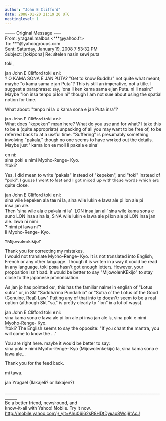 ```yaml
---
author: "John E Clifford"
date: 2008-01-20 21:19:20 UTC
nestinglevel: 1
---
```

\----- Original Message ----  
From: yragael.malbos <\*\*\*@yahoo.fr>  
To: \*\*\*@yahoogroups.com  
Sent: Saturday, January 19, 2008 7:53:32 PM  
Subject: \[tokipona\] Re: sitelen nasin sewi puta  
  
  
  
  
  
  
  
  
  
  
  
  
  
  
toki,  
  
jan John E Clifford toki e ni:  
? O KAMA SONA E JAN PUTA? "Get to know Buddha" not quite what meant; maybe "o kama sama e jan Puta"? This is still an imperative, not a title. I suggest a paraphrase: say, 'ona li ken kama sama e jan Puta. ni li nasin:"  
Maybe "lon insa tenpo pi lon ni" though I am not sure about using the spatial notion for time.  
  
What about: "tenpo ni la, o kama sona e jan Puta insa"?  
  
jan John E Clifford toki e ni:  
What does "kepeken" mean here? What do you use and for what? I take this to be a (quite appropriate) unpacking of all you may want to be free of, to be referred back to at a useful time. "Suffering" is presumably something involving "pakala," though no one seems to have worked out the details. Maybe just ' kama lon en moli li pakala e sina'  
  
en ni:  
sina poki e nimi Myoho-Renge- Kyo.  
?toki?  
  
Yes, I did mean to write "pakala" instead of "kepeken", and "toki" instead of "poki". I guess I went to fast and I got mixed up with these words which are quite close.  
  
  
jan John E Clifford toki e ni:  
sina wile kepeken ala tan ni la, sina wile lukin e lawa ale pi lon ale pi  
insa jan ale.  
Then 'sina wile ala e pakala ni la' 'LON insa jan ali' sina wile kama sona e suno LON insa sina la, SINA wile lukin e lawa ale pi lon ale pi LON insa jan ale. lawa ni nimi  
?'nimi pi lawa ni'?  
li Myoho-Renge- Kyo.  
  
?Mijowolenkikijo?  
  
Thank you for correcting my mistakes.  
I would not translate Myoho-Renge- Kyo. It is not translated into English, French or any other language. Though it is writen in a way it could be read in any language, toki pona hasn't got enough letters. However, your proposition isn't bad. It would be better to say "MijowolenKEkijo" to stay close to the japonese prononciation.  
  
As jan jo has pointed out, this has the familiar nalme in english of "Lotus sutra" or, in Skt "Saddharma Pundarkia" or "Sutra of the Lotus of the Good (Genuine, Real) Law" Putting any of that into tp doesn'tr seem to be a real option (although Skt "sat" is pretty clearly tp "lon" in a lot of ways).  
  
  
  
jan John E Clifford toki e ni:  
sina kama sona e lawa ale pi lon ale pi insa jan ale la, sina poki e nimi Myoho-Renge- Kyo.  
?toki? The English seems to say the opposite: "If you chant the mantra, you will come to know the ..."  
  
You are right here. maybe it would be better to say:  
sina poki e nimi Myoho-Renge- Kyo (Mijowolenkekijo) la, sina kama sona e lawa ale...  
  
Thank you for the feed back.  
  
mi tawa.  
  
jan Yragaël (Ilakajeli? or Ilakajen?)  
  
  
  
  
  
  
  
  
  
  
  
  
  
  
  
  
<!--  
  
#ygrp-mkp{  
border:1px solid #d8d8d8;font-family:Arial;margin:14px 0px;padding:0px 14px;}  
#ygrp-mkp hr{  
border:1px solid #d8d8d8;}  
#ygrp-mkp #hd{  
color:#628c2a;font-size:85%;font-weight:bold;line-height:122%;margin:10px 0px;}  
#ygrp-mkp #ads{  
margin-bottom:10px;}  
#ygrp-mkp .ad{  
padding:0 0;}  
#ygrp-mkp .ad a{  
color:#0000ff;text-decoration:none;}  
\-->  
  
  
  
<!--  
  
#ygrp-sponsor #ygrp-lc{  
font-family:Arial;}  
#ygrp-sponsor #ygrp-lc #hd{  
margin:10px 0px;font-weight:bold;font-size:78%;line-height:122%;}  
#ygrp-sponsor #ygrp-lc .ad{  
margin-bottom:10px;padding:0 0;}  
\-->  
  
  
  
<!--  
  
#ygrp-mlmsg {font-size:13px;font-family:arial, helvetica, clean, sans-serif;}  
#ygrp-mlmsg table {font-size:inherit;font:100%;}  
#ygrp-mlmsg select, input, textarea {font:99% arial, helvetica, clean, sans-serif;}  
#ygrp-mlmsg pre, code {font:115% monospace;}  
#ygrp-mlmsg \* {line-height:1.22em;}  
#ygrp-text{  
font-family:Georgia;  
}  
#ygrp-text p{  
margin:0 0 1em 0;}  
#ygrp-tpmsgs{  
font-family:Arial;  
clear:both;}  
#ygrp-vitnav{  
padding-top:10px;font-family:Verdana;font-size:77%;margin:0;}  
#ygrp-vitnav a{  
padding:0 1px;}  
#ygrp-actbar{  
clear:both;margin:25px 0;white-space:nowrap;color:#666;text-align:right;}  
#ygrp-actbar .left{  
float:left;white-space:nowrap;}  
.bld{font-weight:bold;}  
#ygrp-grft{  
font-family:Verdana;font-size:77%;padding:15px 0;}  
#ygrp-ft{  
font-family:verdana;font-size:77%;border-top:1px solid #666;  
padding:5px 0;  
}  
#ygrp-mlmsg #logo{  
padding-bottom:10px;}  
  
#ygrp-vital{  
background-color:#e0ecee;margin-bottom:20px;padding:2px 0 8px 8px;}  
#ygrp-vital #vithd{  
font-size:77%;font-family:Verdana;font-weight:bold;color:#333;text-transform:uppercase;}  
#ygrp-vital ul{  
padding:0;margin:2px 0;}  
#ygrp-vital ul li{  
list-style-type:none;clear:both;border:1px solid #e0ecee;  
}  
#ygrp-vital ul li .ct{  
font-weight:bold;color:#ff7900;float:right;width:2em;text-align:right;padding-right:.5em;}  
#ygrp-vital ul li .cat{  
font-weight:bold;}  
#ygrp-vital a{  
text-decoration:none;}  
  
#ygrp-vital a:hover{  
text-decoration:underline;}  
  
#ygrp-sponsor #hd{  
color:#999;font-size:77%;}  
#ygrp-sponsor #ov{  
padding:6px 13px;background-color:#e0ecee;margin-bottom:20px;}  
#ygrp-sponsor #ov ul{  
padding:0 0 0 8px;margin:0;}  
#ygrp-sponsor #ov li{  
list-style-type:square;padding:6px 0;font-size:77%;}  
#ygrp-sponsor #ov li a{  
text-decoration:none;font-size:130%;}  
#ygrp-sponsor #nc{  
background-color:#eee;margin-bottom:20px;padding:0 8px;}  
#ygrp-sponsor .ad{  
padding:8px 0;}  
#ygrp-sponsor .ad #hd1{  
font-family:Arial;font-weight:bold;color:#628c2a;font-size:100%;line-height:122%;}  
#ygrp-sponsor .ad a{  
text-decoration:none;}  
#ygrp-sponsor .ad a:hover{  
text-decoration:underline;}  
#ygrp-sponsor .ad p{  
margin:0;}  
o{font-size:0;}  
.MsoNormal{  
margin:0 0 0 0;}  
#ygrp-text tt{  
font-size:120%;}  
blockquote{margin:0 0 0 4px;}  
.replbq{margin:4;}  
\-->  
  
  
  
  
  
  
  
  
\_\_\_\_\_\_\_\_\_\_\_\_\_\_\_\_\_\_\_\_\_\_\_\_\_\_\_\_\_\_\_\_\_\_\_\_\_\_\_\_\_\_\_\_\_\_\_\_\_\_\_\_\_\_\_\_\_\_\_\_\_\_\_\_\_\_\_\_\_\_\_\_\_\_\_\_\_\_\_\_\_\_\_\_  
Be a better friend, newshound, and  
know-it-all with Yahoo! Mobile. Try it now. http://mobile.yahoo.com/;\_ylt=Ahu06i62sR8HDtDypao8Wcj9tAcJ